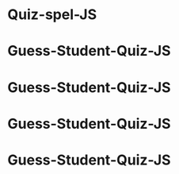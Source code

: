 # Quiz-spel-JS
# Guess-Student-Quiz-JS
# Guess-Student-Quiz-JS
# Guess-Student-Quiz-JS
# Guess-Student-Quiz-JS
